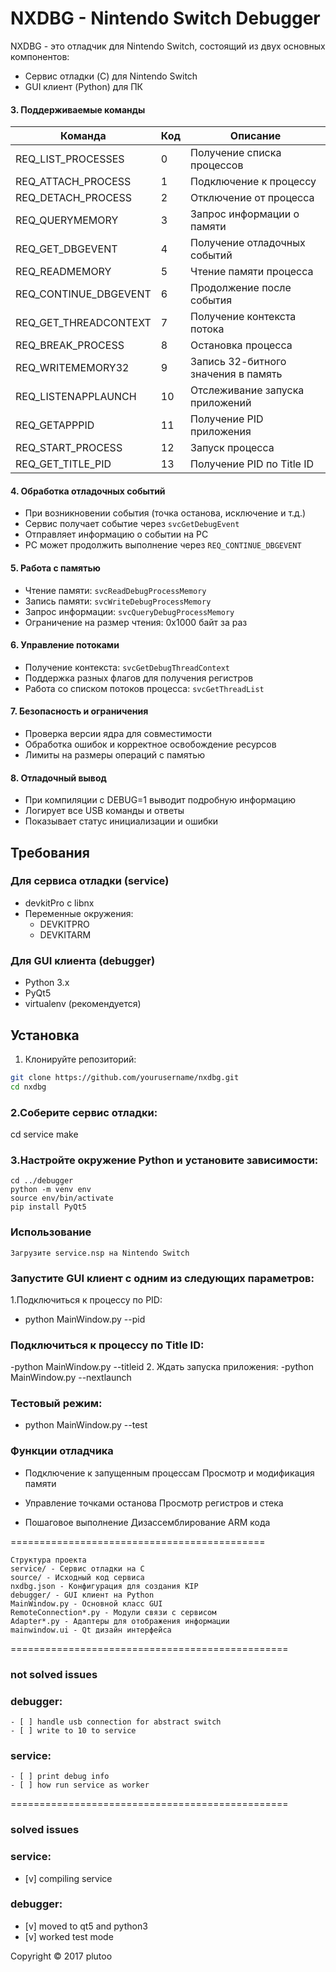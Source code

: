 
# NXDBG - Nintendo Switch Debugger

NXDBG - это отладчик для Nintendo Switch, состоящий из двух основных компонентов:
- Сервис отладки (C) для Nintendo Switch
- GUI клиент (Python) для ПК

#### 3. Поддерживаемые команды
| Команда | Код | Описание |
|---------|-----|----------|
| REQ_LIST_PROCESSES | 0 | Получение списка процессов |
| REQ_ATTACH_PROCESS | 1 | Подключение к процессу |
| REQ_DETACH_PROCESS | 2 | Отключение от процесса |
| REQ_QUERYMEMORY | 3 | Запрос информации о памяти |
| REQ_GET_DBGEVENT | 4 | Получение отладочных событий |
| REQ_READMEMORY | 5 | Чтение памяти процесса |
| REQ_CONTINUE_DBGEVENT | 6 | Продолжение после события |
| REQ_GET_THREADCONTEXT | 7 | Получение контекста потока |
| REQ_BREAK_PROCESS | 8 | Остановка процесса |
| REQ_WRITEMEMORY32 | 9 | Запись 32-битного значения в память |
| REQ_LISTENAPPLAUNCH | 10 | Отслеживание запуска приложений |
| REQ_GETAPPPID | 11 | Получение PID приложения |
| REQ_START_PROCESS | 12 | Запуск процесса |
| REQ_GET_TITLE_PID | 13 | Получение PID по Title ID |

#### 4. Обработка отладочных событий
- При возникновении события (точка останова, исключение и т.д.)
- Сервис получает событие через `svcGetDebugEvent`
- Отправляет информацию о событии на PC
- PC может продолжить выполнение через `REQ_CONTINUE_DBGEVENT`

#### 5. Работа с памятью
- Чтение памяти: `svcReadDebugProcessMemory`
- Запись памяти: `svcWriteDebugProcessMemory`
- Запрос информации: `svcQueryDebugProcessMemory`
- Ограничение на размер чтения: 0x1000 байт за раз

#### 6. Управление потоками
- Получение контекста: `svcGetDebugThreadContext`
- Поддержка разных флагов для получения регистров
- Работа со списком потоков процесса: `svcGetThreadList`

#### 7. Безопасность и ограничения
- Проверка версии ядра для совместимости
- Обработка ошибок и корректное освобождение ресурсов
- Лимиты на размеры операций с памятью

#### 8. Отладочный вывод
- При компиляции с DEBUG=1 выводит подробную информацию
- Логирует все USB команды и ответы
- Показывает статус инициализации и ошибки


## Требования

### Для сервиса отладки (service)
- devkitPro с libnx
- Переменные окружения:
  - DEVKITPRO
  - DEVKITARM

### Для GUI клиента (debugger)
- Python 3.x
- PyQt5
- virtualenv (рекомендуется)

## Установка

1. Клонируйте репозиторий:
```bash
git clone https://github.com/yourusername/nxdbg.git
cd nxdbg
```

### 2.Соберите сервис отладки:
cd service
make

### 3.Настройте окружение Python и установите зависимости:
```
cd ../debugger
python -m venv env
source env/bin/activate
pip install PyQt5
```
### Использование
```
Загрузите service.nsp на Nintendo Switch
```

### Запустите GUI клиент с одним из следующих параметров:

1.Подключиться к процессу по PID:
- python MainWindow.py --pid <pid>
### Подключиться к процессу по Title ID:
 -python MainWindow.py --titleid <titleid>
2. Ждать запуска приложения:
-python MainWindow.py --nextlaunch
### Тестовый режим:
- python MainWindow.py --test
### Функции отладчика

- Подключение к запущенным процессам
Просмотр и модификация памяти

- Управление точками останова
Просмотр регистров и стека

- Пошаговое выполнение
Дизассемблирование ARM кода


============================================
```
Структура проекта
service/ - Сервис отладки на C
source/ - Исходный код сервиса
nxdbg.json - Конфигурация для создания KIP
debugger/ - GUI клиент на Python
MainWindow.py - Основной класс GUI
RemoteConnection*.py - Модули связи с сервисом
Adapter*.py - Адаптеры для отображения информации
mainwindow.ui - Qt дизайн интерфейса
```
================================================
### not solved issues 
  ### debugger:
    - [ ] handle usb connection for abstract switch
    - [ ] write to 10 to service
  ### service:
    - [ ] print debug info
    - [ ] how run service as worker
================================================
### solved issues
  ### service:
  - [v] compiling service
  ### debugger:
  - [v] moved to qt5 and python3
  - [v] worked test mode

Copyright © 2017 plutoo
